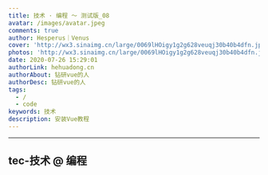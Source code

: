 ```yaml
---
title: 技术 · 编程 ～ 测试版_08
avatar: /images/avatar.jpeg
comments: true
author: Hesperus｜Venus
cover: 'http://wx3.sinaimg.cn/large/0069lHOigy1g2g628veuqj30b40b4dfn.jpg'
photos: 'http://wx3.sinaimg.cn/large/0069lHOigy1g2g628veuqj30b40b4dfn.jpg'
date: 2020-07-26 15:29:01
authorLink: hehuadong.cn
authorAbout: 钻研vue的人
authorDesc: 钻研vue的人
tags: 
  - /
  - code
keywords: 技术
description: 安装Vue教程
---
```


---
  tec-技术 @ 编程
---